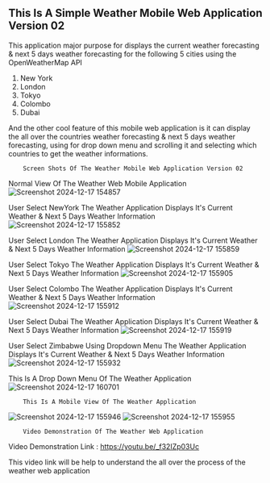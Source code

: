 ## This Is A Simple Weather Mobile Web Application Version 02

This application major purpose for displays the current weather forecasting & next 5 days weather forecasting for the following 5 cities using the OpenWeatherMap API

1) New York
2) London
3) Tokyo
4) Colombo
5) Dubai

And the other cool feature of this mobile web application is it can display the all over the countries weather forecasting & next 5 days weather forecasting, using for drop down menu and scrolling it and selecting which countries to get the weather informations.

        Screen Shots Of The Weather Mobile Web Application Version 02

Normal View Of The Weather Web Mobile Application
![Screenshot 2024-12-17 154857](https://github.com/user-attachments/assets/d3e2d685-26ed-47da-8ac4-d4e131a74558)

User Select NewYork The Weather Application Displays It's Current Weather & Next 5 Days Weather Information
![Screenshot 2024-12-17 155852](https://github.com/user-attachments/assets/73df9028-d437-451a-b6fa-0bc81ffb1a38)

User Select London The Weather Application Displays It's Current Weather & Next 5 Days Weather Information
![Screenshot 2024-12-17 155859](https://github.com/user-attachments/assets/74f44b32-cfae-43e3-9bcd-5f4eb991a892)

User Select Tokyo The Weather Application Displays It's Current Weather & Next 5 Days Weather Information
![Screenshot 2024-12-17 155905](https://github.com/user-attachments/assets/7e2b8809-c97f-4bf2-8937-cd0f81c4fded)

User Select Colombo The Weather Application Displays It's Current Weather & Next 5 Days Weather Information
![Screenshot 2024-12-17 155912](https://github.com/user-attachments/assets/a6782d43-8a29-4736-ab3b-31024c98e7e5)

User Select Dubai The Weather Application Displays It's Current Weather & Next 5 Days Weather Information
![Screenshot 2024-12-17 155919](https://github.com/user-attachments/assets/5e9d4d78-0850-4b19-834e-904576b76637)

User Select Zimbabwe Using Dropdown Menu The Weather Application Displays It's Current Weather & Next 5 Days Weather Information
![Screenshot 2024-12-17 155932](https://github.com/user-attachments/assets/ace23d5b-bb46-4e4b-a90b-b29f1be5dfda)

This Is A Drop Down Menu Of The Weather Application
![Screenshot 2024-12-17 160701](https://github.com/user-attachments/assets/53ccb5c9-0d2b-49f4-a0c4-1ff4e092ebcd)

        This Is A Mobile View Of The Weather Application
![Screenshot 2024-12-17 155946](https://github.com/user-attachments/assets/b556c44b-9e35-445b-a1f8-02d39156ff07) 
![Screenshot 2024-12-17 155955](https://github.com/user-attachments/assets/8bfffb2b-1447-4c38-9730-1381b5c7c92f)

        Video Demonstration Of The Weather Web Application

Video Demonstration Link : https://youtu.be/_f32IZp03Uc

This video link will be help to understand the all over the process of the weather web application
